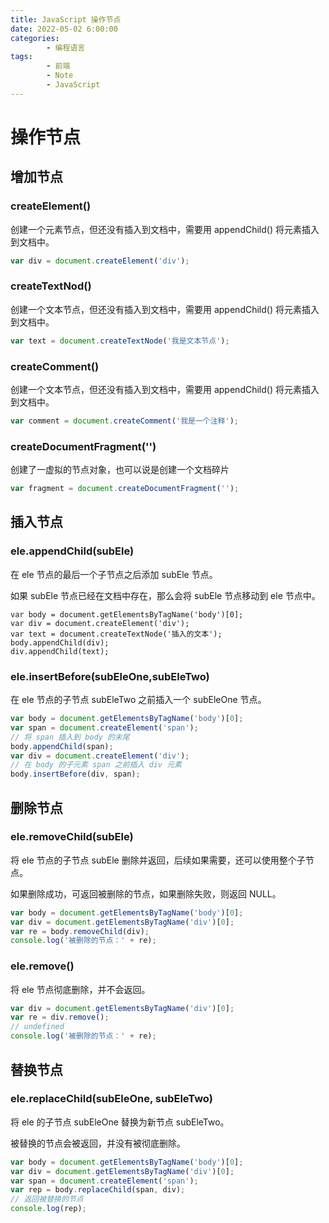 ```yaml
---
title: JavaScript 操作节点
date: 2022-05-02 6:00:00
categories:
        - 编程语言
tags:
        - 前端
        - Note
        - JavaScript
---
```


# 操作节点

## 增加节点

### createElement()

创建一个元素节点，但还没有插入到文档中，需要用 appendChild() 将元素插入到文档中。

```js
var div = document.createElement('div');
```

### createTextNod()

创建一个文本节点，但还没有插入到文档中，需要用 appendChild() 将元素插入到文档中。

```js
var text = document.createTextNode('我是文本节点');
```

### createComment()

创建一个文本节点，但还没有插入到文档中，需要用 appendChild() 将元素插入到文档中。

```js
var comment = document.createComment('我是一个注释');
```

### createDocumentFragment('')

创建了一虚拟的节点对象，也可以说是创建一个文档碎片

```js
var fragment = document.createDocumentFragment('');
```

## 插入节点

### ele.appendChild(subEle)

在 ele 节点的最后一个子节点之后添加 subEle 节点。

如果 subEle 节点已经在文档中存在，那么会将 subEle 节点移动到 ele 节点中。

```JS
var body = document.getElementsByTagName('body')[0];
var div = document.createElement('div');
var text = document.createTextNode('插入的文本');
body.appendChild(div);
div.appendChild(text);
```

### ele.insertBefore(subEleOne,subEleTwo)

在 ele 节点的子节点 subEleTwo 之前插入一个 subEleOne 节点。

```js
var body = document.getElementsByTagName('body')[0];
var span = document.createElement('span');
// 将 span 插入到 body 的末尾
body.appendChild(span);
var div = document.createElement('div');
// 在 body 的子元素 span 之前插入 div 元素
body.insertBefore(div, span);
```

## 删除节点

### ele.removeChild(subEle)

将 ele 节点的子节点 subEle 删除并返回，后续如果需要，还可以使用整个子节点。

如果删除成功，可返回被删除的节点，如果删除失败，则返回 NULL。

```js
var body = document.getElementsByTagName('body')[0];
var div = document.getElementsByTagName('div')[0];
var re = body.removeChild(div);
console.log('被删除的节点：' + re);
```

### ele.remove()

将 ele 节点彻底删除，并不会返回。

```js
var div = document.getElementsByTagName('div')[0];
var re = div.remove();
// undefined
console.log('被删除的节点：' + re);
```

## 替换节点

### ele.replaceChild(subEleOne, subEleTwo)

将 ele 的子节点 subEleOne 替换为新节点 subEleTwo。

被替换的节点会被返回，并没有被彻底删除。

```js
var body = document.getElementsByTagName('body')[0];
var div = document.getElementsByTagName('div')[0];
var span = document.createElement('span');
var rep = body.replaceChild(span, div);
// 返回被替换的节点
console.log(rep);
```
